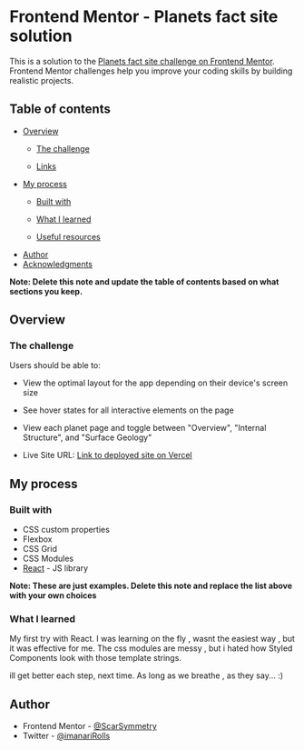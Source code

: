 # Frontend Mentor - Planets fact site solution

This is a solution to the [Planets fact site challenge on Frontend Mentor](https://www.frontendmentor.io/challenges/planets-fact-site-gazqN8w_f). Frontend Mentor challenges help you improve your coding skills by building realistic projects.

## Table of contents

- [Overview](#overview)
  - [The challenge](#the-challenge)
  
  - [Links](#links)
- [My process](#my-process)
  - [Built with](#built-with)
  - [What I learned](#what-i-learned)
 
  - [Useful resources](#useful-resources)
- [Author](#author)
- [Acknowledgments](#acknowledgments)

**Note: Delete this note and update the table of contents based on what sections you keep.**

## Overview

### The challenge

Users should be able to:

- View the optimal layout for the app depending on their device's screen size
- See hover states for all interactive elements on the page
- View each planet page and toggle between "Overview", "Internal Structure", and "Surface Geology"



- Live Site URL: [Link to deployed site on Vercel](https://react-planets-facts.vercel.app)

## My process

### Built with


- CSS custom properties
- Flexbox
- CSS Grid
- CSS Modules
- [React](https://reactjs.org/) - JS library


**Note: These are just examples. Delete this note and replace the list above with your own choices**

### What I learned

My first try with React. I was learning on the fly , wasnt the easiest way  , but it was effective for me. The css modules are messy , but i hated how Styled Components look with those template strings.

ill get better each step, next time. As long as we breathe , as they say... :)



## Author


- Frontend Mentor - [@ScarSymmetry](https://www.frontendmentor.io/profile/ScarSymmetry)
- Twitter - [@imanariRolls](https://twitter.com/ImanariRolls)










